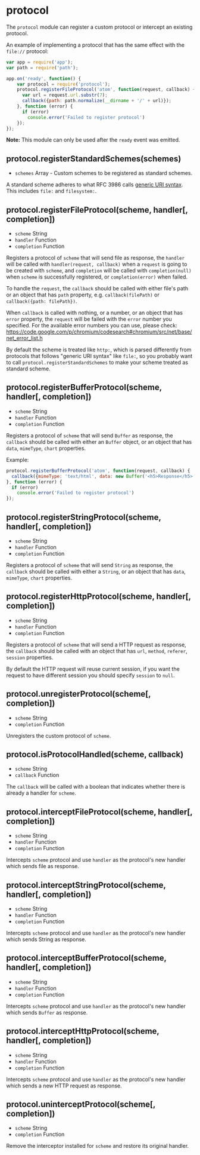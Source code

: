 # protocol

The `protocol` module can register a custom protocol or intercept an existing
protocol.

An example of implementing a protocol that has the same effect with the
`file://` protocol:

```javascript
var app = require('app');
var path = require('path');

app.on('ready', function() {
    var protocol = require('protocol');
    protocol.registerFileProtocol('atom', function(request, callback) {
      var url = request.url.substr(7);
      callback({path: path.normalize(__dirname + '/' + url)});
    }, function (error) {
      if (error)
        console.error('Failed to register protocol')
    });
});
```

**Note:** This module can only be used after the `ready` event was emitted.

## protocol.registerStandardSchemes(schemes)

* `schemes` Array - Custom schemes to be registered as standard schemes.

A standard scheme adheres to what RFC 3986 calls
[generic URI syntax](https://tools.ietf.org/html/rfc3986#section-3). This
includes `file:` and `filesystem:`.

## protocol.registerFileProtocol(scheme, handler[, completion])

* `scheme` String
* `handler` Function
* `completion` Function

Registers a protocol of `scheme` that will send file as response, the `handler`
will be called with `handler(request, callback)` when a `request` is going to be
created with `scheme`, and `completion` will be called with `completion(null)`
when `scheme` is successfully registered, or `completion(error)` when failed.

To handle the `request`, the `callback` should be called with either file's path
or an object that has `path` property, e.g. `callback(filePath)` or
`callback({path: filePath})`.

When `callback` is called with nothing, or a number, or an object that has
`error` property, the `request` will be failed with the `error` number you
specified. For the available error numbers you can use, please check:
https://code.google.com/p/chromium/codesearch#chromium/src/net/base/net_error_list.h

By default the scheme is treated like `http:`, which is parsed differently
from protocols that follows "generic URI syntax" like `file:`, so you probably
want to call `protocol.registerStandardSchemes` to make your scheme treated as
standard scheme.

## protocol.registerBufferProtocol(scheme, handler[, completion])

* `scheme` String
* `handler` Function
* `completion` Function

Registers a protocol of `scheme` that will send `Buffer` as response, the
`callback` should be called with either an `Buffer` object, or an object that
has `data`, `mimeType`, `chart` properties.

Example:

```javascript
protocol.registerBufferProtocol('atom', function(request, callback) {
  callback({mimeType: 'text/html', data: new Buffer('<h5>Response</h5>')});
}, function (error) {
  if (error)
    console.error('Failed to register protocol')
});
```

## protocol.registerStringProtocol(scheme, handler[, completion])

* `scheme` String
* `handler` Function
* `completion` Function

Registers a protocol of `scheme` that will send `String` as response, the
`callback` should be called with either a `String`, or an object that
has `data`, `mimeType`, `chart` properties.

## protocol.registerHttpProtocol(scheme, handler[, completion])

* `scheme` String
* `handler` Function
* `completion` Function

Registers a protocol of `scheme` that will send a HTTP request as response, the
`callback` should be called with an object that has `url`, `method`, `referer`,
`session` properties.

By default the HTTP request will reuse current session, if you want the request
to have different session you should specify `session` to `null`.

## protocol.unregisterProtocol(scheme[, completion])

* `scheme` String
* `completion` Function

Unregisters the custom protocol of `scheme`.

## protocol.isProtocolHandled(scheme, callback)

* `scheme` String
* `callback` Function

The `callback` will be called with a boolean that indicates whether there is
already a handler for `scheme`.

## protocol.interceptFileProtocol(scheme, handler[, completion])

* `scheme` String
* `handler` Function
* `completion` Function

Intercepts `scheme` protocol and use `handler` as the protocol's new handler
which sends file as response.

## protocol.interceptStringProtocol(scheme, handler[, completion])

* `scheme` String
* `handler` Function
* `completion` Function

Intercepts `scheme` protocol and use `handler` as the protocol's new handler
which sends String as response.

## protocol.interceptBufferProtocol(scheme, handler[, completion])

* `scheme` String
* `handler` Function
* `completion` Function

Intercepts `scheme` protocol and use `handler` as the protocol's new handler
which sends `Buffer` as response.

## protocol.interceptHttpProtocol(scheme, handler[, completion])

* `scheme` String
* `handler` Function
* `completion` Function

Intercepts `scheme` protocol and use `handler` as the protocol's new handler
which sends a new HTTP request as response.

## protocol.uninterceptProtocol(scheme[, completion])

* `scheme` String
* `completion` Function

Remove the interceptor installed for `scheme` and restore its original handler.
